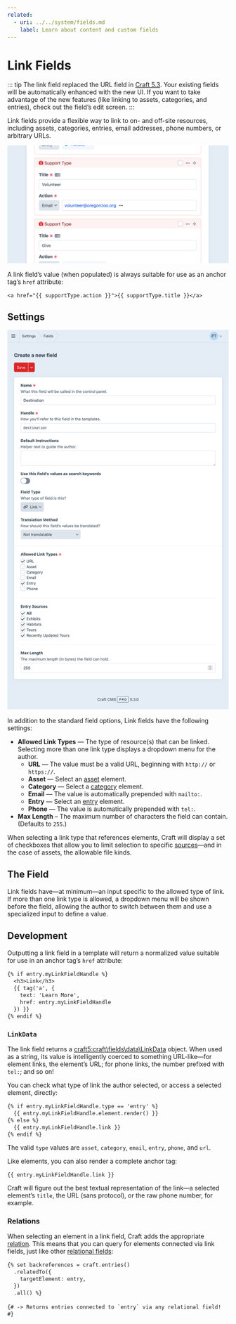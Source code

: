 ```yaml
---
related:
  - uri: ../../system/fields.md
    label: Learn about content and custom fields
---
```


# Link Fields <Badge text="New!" />

::: tip
The link field replaced the URL field in [Craft 5.3](github:craftcms/cms/releases/5.3.0). Your existing fields will be automatically enhanced with the new UI. If you want to take advantage of the new features (like linking to assets, categories, and entries), check out the field’s edit screen.
:::

Link fields provide a flexible way to link to on- and off-site resources, including assets, categories, entries, email addresses, phone numbers, or arbitrary URLs.

![Screenshot of the link field interface in the Craft control panel](../../images/fields-link-ui.png)

A link field’s value (when populated) is always suitable for use as an anchor tag’s `href` attribute:

```twig
<a href="{{ supportType.action }}">{{ supportType.title }}</a>
```

<!-- more -->

## Settings

<BrowserShot
  url="https://my-craft-project.ddev.site/admin/settings/fields/new"
  :link="false"
  :max-height="500"
  caption="Adding a new link field via the control panel.">
<img src="../../images/fields-link-settings.png" alt="Link field settings screen in the Craft control panel">
</BrowserShot>

In addition to the standard field options, Link fields have the following settings:

- **Allowed Link Types** — The type of resource(s) that can be linked. Selecting more than one link type displays a dropdown menu for the author.
  - **URL** — The value must be a valid URL, beginning with `http://` or `https://`.
  - **Asset** — Select an [asset](../element-types/assets.md) element.
  - **Category** — Select a [category](../element-types/categories.md) element.
  - **Email** — The value is automatically prepended with `mailto:`.
  - **Entry** — Select an [entry](../element-types/entries.md) element.
  - **Phone** — The value is automatically prepended with `tel:`.
- **Max Length** – The maximum number of characters the field can contain. (Defaults to `255`.)

When selecting a link type that references elements, Craft will display a set of checkboxes that allow you to limit selection to specific [sources](../../system/elements.md#sources)—and in the case of assets, the allowable file kinds.

## The Field

Link fields have—at minimum—an input specific to the allowed type of link. If more than one link type is allowed, a dropdown menu will be shown before the field, allowing the author to switch between them and use a specialized input to define a value.

## Development

Outputting a link field in a template will return a normalized value suitable for use in an anchor tag’s `href` attribute:

```twig
{% if entry.myLinkFieldHandle %}
  <h3>Link</h3>
  {{ tag('a', {
    text: 'Learn More',
    href: entry.myLinkFieldHandle
  }) }}
{% endif %}
```

### `LinkData`

The link field returns a <craft5:craft\fields\data\LinkData> object. When used as a string, its value is intelligently coerced to something URL-like—for element links, the element’s URL; for phone links, the number prefixed with `tel:`; and so on!

You can check what type of link the author selected, or access a selected element, directly:

```twig
{% if entry.myLinkFieldHandle.type == 'entry' %}
  {{ entry.myLinkFieldHandle.element.render() }}
{% else %}
  {{ entry.myLinkFieldHandle.link }}
{% endif %}
```

The valid `type` values are `asset`, `category`, `email`, `entry`, `phone`, and `url`.

Like elements, you can also render a complete anchor tag:

```twig
{{ entry.myLinkFieldHandle.link }}
```

Craft will figure out the best textual representation of the link—a selected element’s `title`, the URL (sans protocol), or the raw phone number, for example.

### Relations

When selecting an element in a link field, Craft adds the appropriate [relation](../../system/relations.md). This means that you can query for elements connected via link fields, just like other [relational fields](../../system/relations.md#custom-fields):

```twig
{% set backreferences = craft.entries()
  .relatedTo({
    targetElement: entry,
  })
  .all() %}

{# -> Returns entries connected to `entry` via any relational field! #}
```
